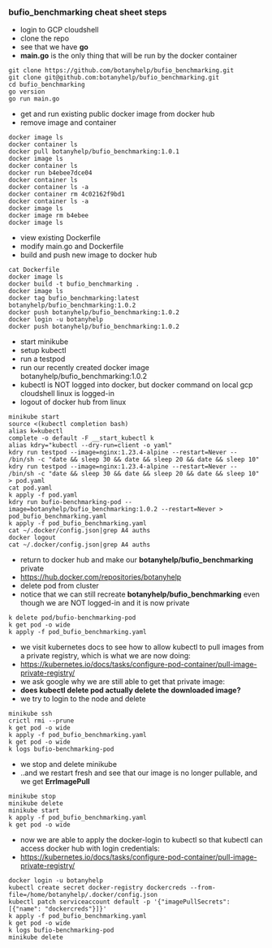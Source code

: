 ### bufio_benchmarking cheat sheet steps

* login to GCP cloudshell
* clone the repo
* see that we have **go**
* **main.go** is the only thing that will be run by the docker container

```
git clone https://github.com/botanyhelp/bufio_benchmarking.git
git clone git@github.com:botanyhelp/bufio_benchmarking.git
cd bufio_benchmarking
go version
go run main.go
```

* get and run existing public docker image from docker hub
* remove image and container

```
docker image ls
docker container ls
docker pull botanyhelp/bufio_benchmarking:1.0.1
docker image ls
docker container ls
docker run b4ebee7dce04
docker container ls
docker container ls -a
docker container rm 4c02162f9bd1
docker container ls -a
docker image ls
docker image rm b4ebee
docker image ls
```

* view existing Dockerfile
* modify main.go and Dockerfile 
* build and push new image to docker hub

```
cat Dockerfile
docker image ls
docker build -t bufio_benchmarking .
docker image ls
docker tag bufio_benchmarking:latest botanyhelp/bufio_benchmarking:1.0.2
docker push botanyhelp/bufio_benchmarking:1.0.2
docker login -u botanyhelp
docker push botanyhelp/bufio_benchmarking:1.0.2
```

* start minikube
* setup kubectl
* run a testpod
* run our recently created docker image botanyhelp/bufio_benchmarking:1.0.2
* kubectl is NOT logged into docker, but docker command on local gcp cloudshell linux is logged-in
* logout of docker hub from linux

```
minikube start
source <(kubectl completion bash)
alias k=kubectl
complete -o default -F __start_kubectl k
alias kdry="kubectl --dry-run=client -o yaml"
kdry run testpod --image=nginx:1.23.4-alpine --restart=Never -- /bin/sh -c "date && sleep 30 && date && sleep 20 && date && sleep 10"
kdry run testpod --image=nginx:1.23.4-alpine --restart=Never -- /bin/sh -c "date && sleep 30 && date && sleep 20 && date && sleep 10" > pod.yaml
cat pod.yaml
k apply -f pod.yaml
kdry run bufio-benchmarking-pod --image=botanyhelp/bufio_benchmarking:1.0.2 --restart=Never > pod_bufio_benchmarking.yaml
k apply -f pod_bufio_benchmarking.yaml
cat ~/.docker/config.json|grep A4 auths
docker logout
cat ~/.docker/config.json|grep A4 auths
```

* return to docker hub and make our **botanyhelp/bufio_benchmarking** private
* https://hub.docker.com/repositories/botanyhelp
* delete pod from cluster
* notice that we can still recreate **botanyhelp/bufio_benchmarking** even though we are NOT logged-in and it is now private

```
k delete pod/bufio-benchmarking-pod
k get pod -o wide
k apply -f pod_bufio_benchmarking.yaml
```

* we visit kubernetes docs to see how to allow kubectl to pull images from a private registry, which is what we are now doing:
* https://kubernetes.io/docs/tasks/configure-pod-container/pull-image-private-registry/
* we ask google why we are still able to get that private image:
* **does kubectl delete pod actually delete the downloaded image?**
* we try to login to the node and delete 

```
minikube ssh
crictl rmi --prune
k get pod -o wide
k apply -f pod_bufio_benchmarking.yaml
k get pod -o wide
k logs bufio-benchmarking-pod
```

* we stop and delete minikube
* ..and we restart fresh and see that our image is no longer pullable, and we get **ErrImagePull**

```
minikube stop
minikube delete
minikube start
k apply -f pod_bufio_benchmarking.yaml
k get pod -o wide
```

* now we are able to apply the docker-login to kubectl so that kubectl can access docker hub with login credentials:
* https://kubernetes.io/docs/tasks/configure-pod-container/pull-image-private-registry/

```
docker login -u botanyhelp
kubectl create secret docker-registry dockercreds --from-file=/home/botanyhelp/.docker/config.json
kubectl patch serviceaccount default -p '{"imagePullSecrets": [{"name": "dockercreds"}]}'
k apply -f pod_bufio_benchmarking.yaml
k get pod -o wide
k logs bufio-benchmarking-pod
minikube delete
```

